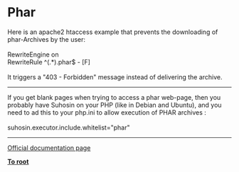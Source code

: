 # Phar



Here is an apache2 htaccess example that prevents the downloading of phar-Archives by the user:<br><br>RewriteEngine on<br>RewriteRule ^(.*)\.phar$ - [F]<br><br>It triggers a "403 - Forbidden" message instead of delivering the archive.  

---

If you get blank pages when trying to access a phar web-page, then you probably have Suhosin on your PHP (like in Debian and Ubuntu), and you need to ad this to your php.ini to allow execution of PHAR archives :<br><br>suhosin.executor.include.whitelist="phar"  

---

[Official documentation page](https://www.php.net/manual/en/book.phar.php)

**[To root](/README.md)**